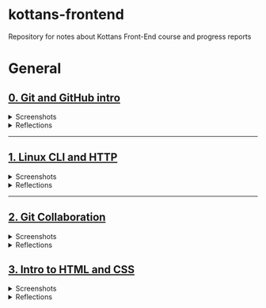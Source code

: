 # kottans-frontend
Repository for notes about Kottans Front-End course and progress reports

# General

## [0. Git and GitHub intro](https://github.com/kottans/frontend/blob/master/tasks/git-intro.md)

<details>
 <summary>Screenshots</summary>

 <img src="git_basics/udacity_course_viewed.jpg" width="80%">

 <img src="git_basics/learngit_main.png" width="80%">

 <img src="git_basics/learngit_remote.png" width="80%">
 
</details>

<details>
 <summary>Reflections</summary>
 
 ### What was new:
 The level of my Git knowledge was completely zero before this course.
 Frankly, as a beginner I used to avoide this topic, because I thought it's
 too early for me to learn it. But thanks to Kottans I've finally dived into it.
 And I think the [resources](https://www.udacity.com/course/version-control-with-git--ud123) that were provided
 are the best choise to start with.
 Especially the [learngitbranching](https://learngitbranching.js.org/) game!
 That's an awesome way to learn, thanks for offering it.
   
  ### What surprised me:
  Git basics have been not so hard as I first feared. But "Remote/1.8 Locked Master" level made me
  look hard into reference documentation to pass it in only 3 steps! 
  
  ### What I'm going to use in future:
  Hmm..is there something that i'm NOT going to use?))
  I think I'll use all of these commands. While trying to synchronize local repo with GitHub and making lots of mistakes
  I've already used even those commands that weren't covered in this course:)
</details>

---

## [1. Linux CLI and HTTP](https://github.com/kottans/frontend/blob/master/tasks/linux-cli-http.md)

<details>
 <summary>Screenshots</summary>

 <img src="task_linux_cli/quiz_1.png" width="80%">

 <img src="task_linux_cli/quiz_2.png" width="80%">

 <img src="task_linux_cli/quiz_3.png" width="80%">

 <img src="task_linux_cli/quiz_4.png" width="80%">


</details>

<details>
 <summary>Reflections</summary>
 
  ### What was new:
 In [Linux CLI](https://linuxsurvival.com/linux-tutorial-introduction/) part everything was new to me, except of few commands
 I've seen before in Git tutorials on YouTube.
 The same thing with [HTTP](https://code.tutsplus.com/tutorials/http-the-protocol-every-web-developer-must-know-part-1--net-31177) articles.
   
 ### What surprised me:
 Using CLI for managing print jobs surprised me. I'm too used to use GUI for that purpose)
 As for HTTP part, I was surprised that I need to have some networking basics knowledge to attain full understanding of these articles. 
 I thought  they were for complete beginners.
 What does "HTTP doesn't keep state" actually mean? What is TCP/IP port? So I've searched the answers to my questions,
 and now I know what is OSI model, how TCP/IP is used as transport and how the Internet really works (in general) :) And what is HTTP, of course.  
  
 ### What I'm going to use in future:
 I will use CLI commands for manipulating files and directories, no doubt. 
 And I'm going to take courses that are listed in "Optional" and "Extra materials" sections in future.

</details>

---

## [2. Git Collaboration](https://github.com/kottans/frontend/blob/master/tasks/git-collaboration.md)

<details>
 <summary>Screenshots</summary>

 <img src="task_git_collaboration/git_collaboration_viewed.png" width="80%">

 <img src="task_git_collaboration/learngit_rumping_up.png" width="80%">

 <img src="task_git_collaboration/learngit_advanced_remote.png" width="80%">


</details>

<details>
 <summary>Reflections</summary>
 
  ### What was new:
 When I first started [GitHub & Collaboration](https://classroom.udacity.com/courses/ud456) course,
 I thought that after those attempts to make my first committs and PR I was already
 familiar with all these materials. Ha, not so fast:)
 Issues, information for contributors, squashing commits with interactive "rebase" command - all of them were new to me.
 Every single level of the [learngitbranching](https://learngitbranching.js.org/) game brought a lot of new
 and useful information for me.
   
 ### What surprised me:
 Squashing commits. Really, the "rebase -i" command is a command of a dream.
  
 ### What I'm going to use in future:
 I will use all of these commands. How can I say no to superpowers?

</details>

## [3. Intro to HTML and CSS](https://github.com/kottans/frontend/blob/master/tasks/html-css-intro.md)

<details>
 <summary>Screenshots</summary>

 <img src="task_html_css_intro/udacity_HTML.jpg" width="80%">

 <img src="task_html_css_intro/codecademy_html_css.jpg" width="80%">

 </details>

<details>
 <summary>Reflections</summary>
 
  ### What was new:
  I'd already had some brief knowledge about every topic in this task before I started.
  So it was a great opportunity to refresh and systematize all that pile of information in my head. 
  But CSS Grid lesson really gained my knowledge of this layout model.
   
 ### What surprised me:
 Grid Auto Flow, overlapping elements;
  
 ### What I'm going to use in future:
 This is a foundation of the front-end development, so I'm going to use all this knowledge in future.
 
</details>

